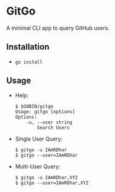 # GitGo
A minimal CLI app to query GitHub users.

## Installation
- `go install`

## Usage
- Help:

    ```
    $ $GOBIN/gitgo
    Usage: gitgo [options]
    Options:
        -u, --user string
            Search Users
    ```  

- Single User Query:

    ```
    $ gitgo -u IAmRDhar
    $ gitgo --user=IAmRDhar
    ```

- Multi-User Query:

    ```
    $ gitgo -u IAmRDhar,XYZ    
    $ gitgo --user=IAmRDhar,XYZ
    ```

